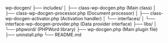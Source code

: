 wp-docgen/
├── includes/
│   ├── class-wp-docgen.php                   (Main class)
│   ├── class-wp-docgen-processor.php         (Document processor)
│   ├── class-wp-docgen-activator.php         (Activation handler)
│   └── interfaces/
│       └── interface-wp-docgen-provider.php   (Data provider interface) 
├── libs/
│   └── phpword/                              (PHPWord library)
├── wp-docgen.php                             (Main plugin file)
├── uninstall.php
└── README.md